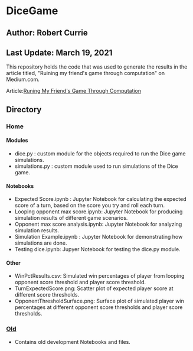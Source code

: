 # DiceGame
## Author: Robert Currie
## Last Update: March 19, 2021

This repository holds the code that was used to generate the results in the article titled, "Ruining my friend's game through computation" on Medium.com.

Article:[Runing My Friend's Game Through Computation](https://medium.com/@robert.art.currie/ruining-my-friends-game-through-computation-c739d69f9237)

## Directory
### Home
#### Modules
* dice.py : custom module for the objects required to run the Dice game simulations.
* simulations.py : custom module used to run simulations of the Dice game.
#### Notebooks
* Expected Score.ipynb : Jupyter Notebook for calculating the expected score of a turn, based on the score you try and roll each turn. 
* Looping opponent max score.ipynb: Jupyter Notebook for producing simulation results of different game scenarios. 
* Opponent max score analysis.ipynb: Jupyter Notebook for analyzing simulation results. 
* Simulation Example.ipynb : Jupyter Notebook for demonstrating how simulations are done.
* Testing dice.ipynb: Jupyer Notebook for testing the dice.py module. 
#### Other
* WinPctResults.csv: Simulated win percentages of player from looping opponent score threshold and player score threshold. 
* TurnExpectedScore.png: Scatter plot of expected player score at different score thresholds.
* OpponentThresholdSurface.png: Surface plot of simulated player win percentages at different opponent score thresholds and player score thresholds. 
### [Old](/Old/)
* Contains old development Notebooks and files. 


